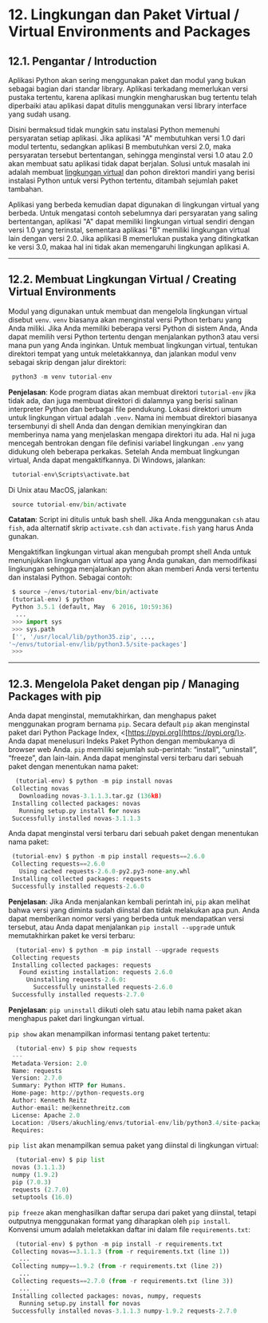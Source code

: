 # 12. Lingkungan dan Paket Virtual / Virtual Environments and Packages 

## 12.1. Pengantar / Introduction
Aplikasi Python akan sering menggunakan paket dan modul yang bukan sebagai bagian dari standar library. Aplikasi terkadang memerlukan versi pustaka tertentu, karena aplikasi mungkin mengharuskan bug tertentu telah diperbaiki atau aplikasi dapat ditulis menggunakan versi library interface yang sudah usang.

Disini bermaksud tidak mungkin satu instalasi Python memenuhi persyaratan setiap aplikasi. Jika aplikasi "A" membutuhkan versi 1.0 dari modul tertentu, sedangkan aplikasi B membutuhkan versi 2.0, maka persyaratan tersebut bertentangan, sehingga menginstal versi 1.0 atau 2.0 akan membuat satu aplikasi tidak dapat berjalan. Solusi untuk masalah ini adalah membuat [lingkungan virtual](https://docs.python.org/3/glossary.html#term-virtual-environment) dan pohon direktori mandiri yang berisi instalasi Python untuk versi Python tertentu, ditambah sejumlah paket tambahan.

Aplikasi yang berbeda kemudian dapat digunakan di lingkungan virtual yang berbeda. Untuk mengatasi contoh sebelumnya dari persyaratan yang saling bertentangan, aplikasi "A" dapat memiliki lingkungan virtual sendiri dengan versi 1.0 yang terinstal, sementara aplikasi "B" memiliki lingkungan virtual lain dengan versi 2.0. Jika aplikasi B memerlukan pustaka yang ditingkatkan ke versi 3.0, makaa hal ini tidak akan memengaruhi lingkungan aplikasi A.

---

## 12.2. Membuat Lingkungan Virtual /  Creating Virtual Environments

Modul yang digunakan untuk membuat dan mengelola lingkungan virtual disebut `venv`. `venv` biasanya akan menginstal versi Python terbaru yang Anda miliki. Jika Anda memiliki beberapa versi Python di sistem Anda, Anda dapat memilih versi Python tertentu dengan menjalankan python3 atau versi mana pun yang Anda inginkan. Untuk membuat lingkungan virtual, tentukan direktori tempat yang untuk meletakkannya, dan jalankan modul venv sebagai skrip dengan jalur direktori:

```python
 python3 -m venv tutorial-env
 ```

**Penjelasan**:
Kode program diatas akan membuat direktori `tutorial-env` jika tidak ada, dan juga membuat direktori di dalamnya yang berisi salinan interpreter Python dan berbagai file pendukung. Lokasi direktori umum untuk lingkungan virtual adalah `.venv`. Nama ini membuat direktori biasanya tersembunyi di shell Anda dan dengan demikian menyingkiran dan memberinya nama yang menjelaskan mengapa direktori itu ada. Hal ni juga mencegah bentrokan dengan file definisi variabel lingkungan `.env` yang didukung oleh beberapa perkakas. Setelah Anda membuat lingkungan virtual, Anda dapat mengaktifkannya. Di Windows, jalankan:
```python
 tutorial-env\Scripts\activate.bat
 ```

Di Unix atau MacOS, jalankan:

```python
 source tutorial-env/bin/activate
 ```

**Catatan**:
Script ini ditulis untuk bash shell. Jika Anda menggunakan `csh` atau `fish`, ada alternatif skrip `activate.csh` dan `activate.fish` yang harus Anda gunakan.

Mengaktifkan lingkungan virtual akan mengubah prompt shell Anda untuk menunjukkan lingkungan virtual apa yang Anda gunakan, dan memodifikasi lingkungan sehingga menjalankan python akan memberi Anda versi tertentu dan instalasi Python. Sebagai contoh:

```python
 $ source ~/envs/tutorial-env/bin/activate
 (tutorial-env) $ python
 Python 3.5.1 (default, May  6 2016, 10:59:36)
  ...
 >>> import sys
 >>> sys.path
 ['', '/usr/local/lib/python35.zip', ...,
'~/envs/tutorial-env/lib/python3.5/site-packages']
 >>>
 ```

---
## 12.3. Mengelola Paket dengan pip / Managing Packages with pip
Anda dapat menginstal, memutakhirkan, dan menghapus paket menggunakan program bernama `pip`. Secara default `pip` akan menginstal paket dari Python Package Index, <[https://pypi.org](https://pypi.org/)>. Anda dapat menelusuri Indeks Paket Python dengan membukanya di browser web Anda. `pip` memiliki sejumlah sub-perintah: “install”, “uninstall”, “freeze”, dan lain-lain. Anda dapat menginstal versi terbaru dari sebuah paket dengan menentukan nama paket:
```python
  (tutorial-env) $ python -m pip install novas
 Collecting novas
   Downloading novas-3.1.1.3.tar.gz (136kB)
 Installing collected packages: novas
   Running setup.py install for novas
 Successfully installed novas-3.1.1.3
 ```

Anda dapat menginstal versi terbaru dari sebuah paket dengan menentukan nama paket:
```python
 (tutorial-env) $ python -m pip install requests==2.6.0
 Collecting requests==2.6.0
   Using cached requests-2.6.0-py2.py3-none-any.whl
 Installing collected packages: requests
 Successfully installed requests-2.6.0
 ```

**Penjelasan**:
Jika Anda menjalankan kembali perintah ini, `pip` akan melihat bahwa versi yang diminta sudah diinstal dan tidak melakukan apa pun. Anda dapat memberikan nomor versi yang berbeda untuk mendapatkan versi tersebut, atau Anda dapat menjalankan `pip install --upgrad`e untuk memutakhirkan paket ke versi terbaru:
```python
  (tutorial-env) $ python -m pip install --upgrade requests
 Collecting requests
 Installing collected packages: requests
   Found existing installation: requests 2.6.0
     Uninstalling requests-2.6.0:
       Successfully uninstalled requests-2.6.0
 Successfully installed requests-2.7.0
 ```
**Penjelasan**:
`pip uninstall` diikuti oleh satu atau lebih nama paket akan menghapus paket dari lingkungan virtual.

`pip show` akan menampilkan informasi tentang paket tertentu:
```python
  (tutorial-env) $ pip show requests
 ---
 Metadata-Version: 2.0
 Name: requests
 Version: 2.7.0
 Summary: Python HTTP for Humans.
 Home-page: http://python-requests.org
 Author: Kenneth Reitz
 Author-email: me@kennethreitz.com
 License: Apache 2.0
 Location: /Users/akuchling/envs/tutorial-env/lib/python3.4/site-packages
 Requires:
 ```

`pip list` akan menampilkan semua paket yang diinstal di lingkungan virtual:
```python
  (tutorial-env) $ pip list
 novas (3.1.1.3)
 numpy (1.9.2)
 pip (7.0.3)
 requests (2.7.0)
 setuptools (16.0)
 ```

`pip freeze` akan menghasilkan daftar serupa dari paket yang diinstal, tetapi outputnya menggunakan format yang diharapkan oleh `pip install`. Konvensi umum adalah meletakkan daftar ini dalam file `requirements.txt`:
```python
  (tutorial-env) $ python -m pip install -r requirements.txt
 Collecting novas==3.1.1.3 (from -r requirements.txt (line 1))
   ...
 Collecting numpy==1.9.2 (from -r requirements.txt (line 2))
   ...
 Collecting requests==2.7.0 (from -r requirements.txt (line 3))
   ...
 Installing collected packages: novas, numpy, requests
   Running setup.py install for novas
 Successfully installed novas-3.1.1.3 numpy-1.9.2 requests-2.7.0
 ```